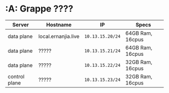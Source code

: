 # :A: Grappe ????

| Server           | Hostname             |  IP              | Specs                 |
|------------------|----------------------|------------------|-----------------------|
| data plane       | local.ernanjia.live  | `10.13.15.20/24` | 64GB Ram,      16cpus |
| data plane       | ?????                | `10.13.15.21/24` | 64GB Ram,      16cpus |
| data plane       | ?????                | `10.13.15.22/24` | 32GB Ram,      16cpus |
| control plane    | ?????                | `10.13.15.23/24` | 32GB Ram,      16cpus |

